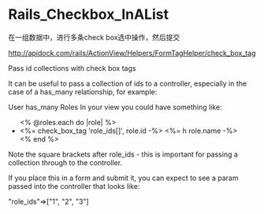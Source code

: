 # Rails_Checkbox_InAList
在一组数据中，进行多条check box选中操作，然后提交


http://apidock.com/rails/ActionView/Helpers/FormTagHelper/check_box_tag

Pass id collections with check box tags

It can be useful to pass a collection of ids to a controller, especially in the case of a has_many relationship, for example:

User has_many Roles
In your view you could have something like:

<ul>
  <% @roles.each do |role| %>
      <li>
        <%= check_box_tag 'role_ids[]', role.id -%>
        <%= h role.name -%>
      </li>
  <% end %>
</ul>
Note the square brackets after role_ids - this is important for passing a collection through to the controller.

If you place this in a form and submit it, you can expect to see a param passed into the controller that looks like:

"role_ids"=>["1", "2", "3"]
